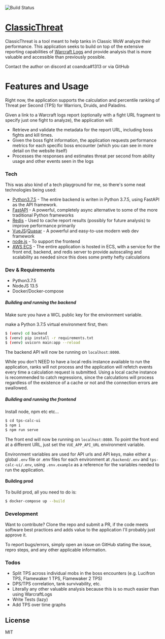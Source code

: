![Build Status](https://codebuild.us-east-1.amazonaws.com/badges?uuid=eyJlbmNyeXB0ZWREYXRhIjoiV2FxUGtoc05KOEVUeXdkbEVHK2NUM3hXTjkzaEk2dTd0YWVhZy92djZNVnlrcE15NFVIRXMvRk81STV0QldOTTRNRER1dURLaGV3czNSbGs5NWkyNXZrPSIsIml2UGFyYW1ldGVyU3BlYyI6IjQ2cHJqb1dXckVDVW14MGwiLCJtYXRlcmlhbFNldFNlcmlhbCI6MX0%3D&branch=master)

# [ClassicThreat](https://classicthreat.com)

ClassicThreat is a tool meant to help tanks in Classic WoW analyze their performance. This application seeks to build on top of the extensive reporting capabilities of [Warcraft Logs](classic.warcraftlogs.com) and provide analysis that is more valuable and accessible than previously possible.

Contact the author on discord at coandca#1313 or via GitHub
# Features and Usage

Right now, the application supports the calculation and percentile ranking of Threat per Second (TPS) for Warriors, Druids, and Paladins.

Given a link to a Warcraft logs report (optionally with a fight URL fragment to specify just one fight to analyze), the application will:
  - Retrieve and validate the metadata for the report URL, including boss fights and kill times.
  - Given the boss fight information, the application requests performance metrics for each specific boss encounter (which you can see in more detail on the website itself)
  - Processes the responses and estimates threat per second from ability usage and other events seen in the logs


### Tech

This was also kind of a tech playground for me, so there's some neat technologies being used:

* [Python3.7.5](https://www.python.org/) - The entire backend is writen in Python 3.7.5, using FastAPI as the API framework.
* [FastAPI](https://github.com/tiangolo/fastapi) - A powerful, completely async alternative to some of the more traditional Python frameworks
* [Redis](https://redis.io/) - Used to cache report results (possibly for future analysis) to improve performance primarily
* [VueJS](https://vuejs.org/)/[Quasar](https://quasar.dev/) - A powerful and easy-to-use modern web dev framework
* [node.js](https://nodejs.org/en/) - To support the frontend
* [AWS ECS](https://aws.amazon.com/ecs/) - The entire application is hosted in ECS, with a service for the front end, backend, and redis server to provide autoscaling and scalability as needed since this does some pretty hefty calculations

### Dev & Requirements

* Python3.7.5
* NodeJS 13.5
* Docker/Docker-compose


##### Building and running the backend 
Make sure you have a WCL public key for the environment variable.

make a Python 3.7.5 virtual environment first, then:
```sh
$ (venv) cd backend
$ (venv) pip install -r requirements.txt
$ (venv) uvicorn main:app --reload
```

The backend API will now be running on `localhost:8000`.

While you don't NEED to have a local redis instance available to run the application, ranks will not process and the application will refetch events
every time a calculation request is submitted. Using a local cache instance is recommended to catch regressions, since the calculations will
process regardless of the existence of a cache or not and the connection errors are swallowed.

##### Building and running the frontend
Install node, npm etc etc...
```sh
$ cd tps-calc-ui
$ npm i
$ npm run serve
```

The front end will now be running on `localhost:8080`. To point the front end at a different URL, just set the `VUE_APP_API_URL` environment variable.

Environment variables are used for API urls and API keys, make either a global `.env` file or .env files for each environment at `/backend/.env` and `tps-calc-ui/.env`, using `.env.example` as a reference for the variables needed to run the application.

#### Building prod
To build prod, all you need to do is:
```sh
$ docker-compose up --build
```

### Development

Want to contribute? Clone the repo and submit a PR, if the code meets software best practices and adds value to the application I'll probably just approve it. 

To report bugs/errors, simply open an issue on GitHub stating the issue, repro steps, and any other applicable information.

### Todos
 - Split TPS across individual mobs in the boss encounters (e.g. Lucifron TPS, Flamewaker 1 TPS, Flamewaker 2 TPS)
 - DPS/TPS correlation, tank survivability, etc.
 - Literally any other valuable analysis because this is so much easier than using WarcraftLogs
 - Write Tests (lazy)
 - Add TPS over time graphs

License
----

MIT


